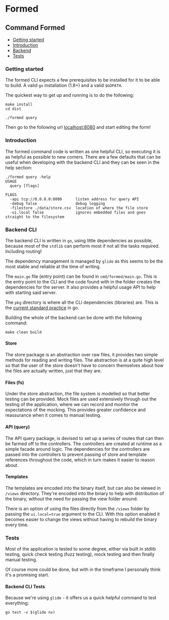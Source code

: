 # Formed

## Command Formed

 - [Getting started](#getting-started)
 - [Introduction](#introduction)
 - [Backend](#backend-cli)
 - [Tests](#tests)


### Getting started

The formed CLI expects a few prerequisites to be installed for it to be
able to build. A valid `go` installation (1.8+) and a valid `$GOPATH`.

The quickest way to get up and running is to do the following:

```
make install
cd dist

./formed query
```

Then go to the following url [localhost:8080](localhost:8080/query) and
start editing the form!

### Introduction

The formed command code is written as one helpful CLI, so executing it is as
helpful as possible to new comers. There are a few defaults that can be useful
when developing with the backend CLI and they can be seen in the help section:

```
./formed query -help
USAGE
  query [flags]

FLAGS
  -api tcp://0.0.0.0:8080      listen address for query API
  -debug false                 debug logging
  -filestore ./data/store.csv  location of where the file store
  -ui.local false              ignores embedded files and goes straight to the filesystem
```

### Backend CLI

The backend CLI is written in `go`, using little dependencies as possible,
because most of the `stdlib` can perform most if not all the tasks required.
Including routing!

The dependency management is managed by `glide` as this seems to be the most
stable and reliable at the time of writing.

The `main.go` file (entry point) can be found in `cmd/formed/main.go`. This
is the entry point to the CLI and the code found with in the folder creates
the dependencies for the server. It also provides a helpful usage API to help
with starting said server.

The `pkg` directory is where all the CLI dependencies (libraries) are. This
is the [current standard practice](https://peter.bourgon.org/go-best-practices-2016/#repository-structure)
in go.

Building the whole of the backend can be done with the following command:

```
make clean build
```

#### Store

The store package is an abstraction over raw files, it provides two simple
methods for reading and writing files. The abstraction is at a quite high level
so that the user of the store doesn't have to concern themselves about how the
files are actually written, just that they are.

#### Files (fs)

Under the store abstraction, the file system is modelled so that better testing
can be provided. Mock files are used extensively through out the testing of
the application, where we can record and monitor the expectations of the
mocking. This provides greater confidence and reassurance when it comes to
manual testing.

#### API (query)

The API query package, is devised to set up a series of routes that can then be
farmed off to the controllers. The controllers are created at runtime as a
simple facade around logic. The dependencies for the controllers are passed into
the controllers to prevent passing of store and template references throughout
the code, which in turn makes it easier to reason about.

#### Templates

The templates are encoded into the binary itself, but can also be viewed in
`/views` directory. They're encoded into the binary to help with distribution
of the binary, without the need for passing the view folder around.

There is an option of using the files directly from the `/views` folder by
passing the `ui.local=true` argument to the CLI. With this option enabled it
becomes easier to change the views without having to rebuild the binary
every time.

### Tests

Most of the application is tested to some degree, either via built in stdlib
testing, quick check testing (fuzz testing), mock testing and then finally
manual testing.

Of course more could be done, but with in the timeframe I personally think it's
a promising start.

#### Backend CLI Tests

Because we're using `glide` - it offers us a quick helpful command to test
everything:

```
go test -v $(glide nv)
```

